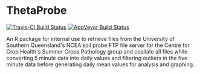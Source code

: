 
ThetaProbe
==========

[![Travis-CI Build Status](https://travis-ci.org/adamhsparks/ThetaProbe.svg?branch=master)](https://travis-ci.org/adamhsparks/ThetaProbe) [![AppVeyor Build Status](https://ci.appveyor.com/api/projects/status/github/adamhsparks/ThetaProbe?branch=master&svg=true)](https://ci.appveyor.com/project/adamhsparks/ThetaProbe)

An R package for internal use to retrieve files from the University of Southern Queensland's NCEA soil probe FTP file server for the Centre for Crop Health's Summer Crops Pathology group and coallate all files while converting 5 minute data into daily values and filtering outliers in the five minute data before generating daily mean values for analysis and graphing.
